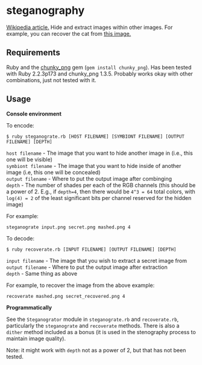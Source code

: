 # steganography
[Wikipedia article.](https://en.wikipedia.org/wiki/Steganography)  Hide and extract images within other images.  For example, you can recover the cat from [this image.](https://en.wikipedia.org/wiki/File:Steganography_original.png)

## Requirements

Ruby and the [chunky_png](https://github.com/wvanbergen/chunky_png) gem (```gem install chunky_png```).  Has been tested with Ruby 2.2.3p173 and chunky_png 1.3.5.  Probably works okay with other combinations, just not tested with it.

## Usage

**Console environment**

To encode:

```$ ruby steganograte.rb [HOST FILENAME] [SYMBIONT FILENAME] [OUTPUT FILENAME] [DEPTH]```

`host filename` - The image that you want to hide another image in (i.e., this one will be visible)  
`symbiont filename` - The image that you want to hide inside of another image (i.e, this one will be concealed)  
`output filename` - Where to put the output image after combinging  
`depth` - The number of shades per each of the RGB channels (this should be a power of 2.  E.g., if `depth=4`, then there would be `4^3 = 64` total colors, with `log(4) = 2` of the least significant bits per channel reserved for the hidden image)  

For example:

```steganograte input.png secret.png mashed.png 4```

To decode:

```$ ruby recoverate.rb [INPUT FILENAME] [OUTPUT FILENAME] [DEPTH]```

`input filename` - The image that you wish to extract a secret image from  
`output filename` - Where to put the output image after extraction  
`depth` - Same thing as above  

For example, to recover the image from the above example:

```recoverate mashed.png secret_recovered.png 4```

**Programmatically**

See the ```Steganogrator``` module in ```steganograte.rb``` and ```recoverate.rb```, particularly the ```steganograte``` and ```recoverate``` methods.  There is also a ```dither``` method included as a bonus (it is used in the stenography process to maintain image quality).

Note: it might work with ```depth``` not as a power of 2, but that has not been tested.
